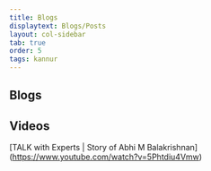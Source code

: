 ```yaml
---
title: Blogs
displaytext: Blogs/Posts
layout: col-sidebar
tab: true
order: 5
tags: kannur
---
```


## Blogs

## Videos

[TALK with Experts | Story of Abhi M Balakrishnan] (https://www.youtube.com/watch?v=5Phtdiu4Vmw)
